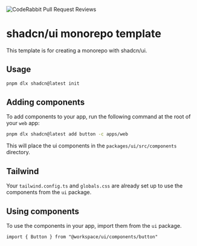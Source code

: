 ![CodeRabbit Pull Request Reviews](https://img.shields.io/coderabbit/prs/github/mattwelson/echo-tutorial?utm_source=oss&utm_medium=github&utm_campaign=mattwelson%2Fecho-tutorial&labelColor=171717&color=FF570A&link=https%3A%2F%2Fcoderabbit.ai&label=CodeRabbit+Reviews)

# shadcn/ui monorepo template

This template is for creating a monorepo with shadcn/ui.

## Usage

```bash
pnpm dlx shadcn@latest init
```

## Adding components

To add components to your app, run the following command at the root of your `web` app:

```bash
pnpm dlx shadcn@latest add button -c apps/web
```

This will place the ui components in the `packages/ui/src/components` directory.

## Tailwind

Your `tailwind.config.ts` and `globals.css` are already set up to use the components from the `ui` package.

## Using components

To use the components in your app, import them from the `ui` package.

```tsx
import { Button } from "@workspace/ui/components/button"
```
